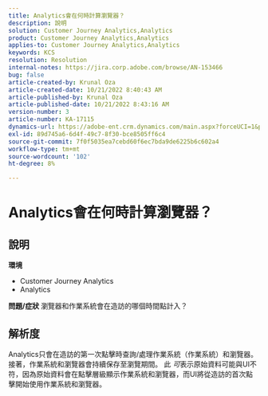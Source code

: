```yaml
---
title: Analytics會在何時計算瀏覽器？
description: 說明
solution: Customer Journey Analytics,Analytics
product: Customer Journey Analytics,Analytics
applies-to: Customer Journey Analytics,Analytics
keywords: KCS
resolution: Resolution
internal-notes: https://jira.corp.adobe.com/browse/AN-153466
bug: false
article-created-by: Krunal Oza
article-created-date: 10/21/2022 8:40:43 AM
article-published-by: Krunal Oza
article-published-date: 10/21/2022 8:43:16 AM
version-number: 3
article-number: KA-17115
dynamics-url: https://adobe-ent.crm.dynamics.com/main.aspx?forceUCI=1&pagetype=entityrecord&etn=knowledgearticle&id=d401d507-1c51-ed11-bba2-0022480867fb
exl-id: 89d745a6-6d4f-49c7-8f30-bce8505ff6c4
source-git-commit: 7f0f5035ea7cebd60f6ec7bda9de6225b6c602a4
workflow-type: tm+mt
source-wordcount: '102'
ht-degree: 8%

---
```


# Analytics會在何時計算瀏覽器？

## 說明

<b>環境</b>
- Customer Journey Analytics
- Analytics



<b>問題/症狀</b>
瀏覽器和作業系統會在造訪的哪個時間點計入？


## 解析度


Analytics只會在造訪的第一次點擊時查詢/處理作業系統（作業系統）和瀏覽器。 接著，作業系統和瀏覽器會持續保存至瀏覽期間。 此 *可*&#x200B;表示原始資料可能與UI不符，因為原始資料會在點擊層級顯示作業系統和瀏覽器，而UI將從造訪的首次點擊開始使用作業系統和瀏覽器。
